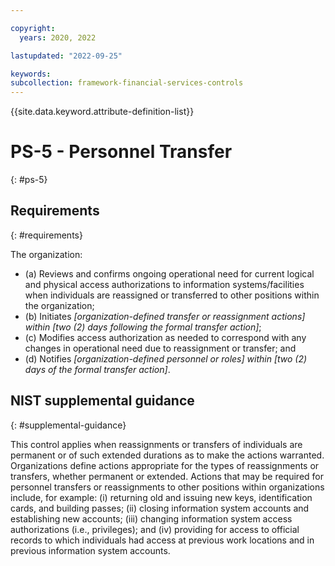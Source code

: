 ```yaml
---

copyright:
  years: 2020, 2022

lastupdated: "2022-09-25"

keywords: 
subcollection: framework-financial-services-controls
---
```


{{site.data.keyword.attribute-definition-list}}

         
# PS-5 - Personnel Transfer
{: #ps-5}

## Requirements
{: #requirements}

The organization:

- (a) Reviews and confirms ongoing operational need for current logical and physical access authorizations to information systems/facilities when individuals are reassigned or transferred to other positions within the organization;
- (b) Initiates _[organization-defined transfer or reassignment actions] within [two (2) days following the formal transfer action]_;
- (c) Modifies access authorization as needed to correspond with any changes in operational need due to reassignment or transfer; and
- (d) Notifies _[organization-defined personnel or roles] within [two (2) days of the formal transfer action]_.

## NIST supplemental guidance
{: #supplemental-guidance}

This control applies when reassignments or transfers of individuals are permanent or of such extended durations as to make the actions warranted. Organizations define actions appropriate for the types of reassignments or transfers, whether permanent or extended. Actions that may be required for personnel transfers or reassignments to other positions within organizations include, for example: (i) returning old and issuing new keys, identification cards, and building passes; (ii) closing information system accounts and establishing new accounts; (iii) changing information system access authorizations (i.e., privileges); and (iv) providing for access to official records to which individuals had access at previous work locations and in previous information system accounts.



